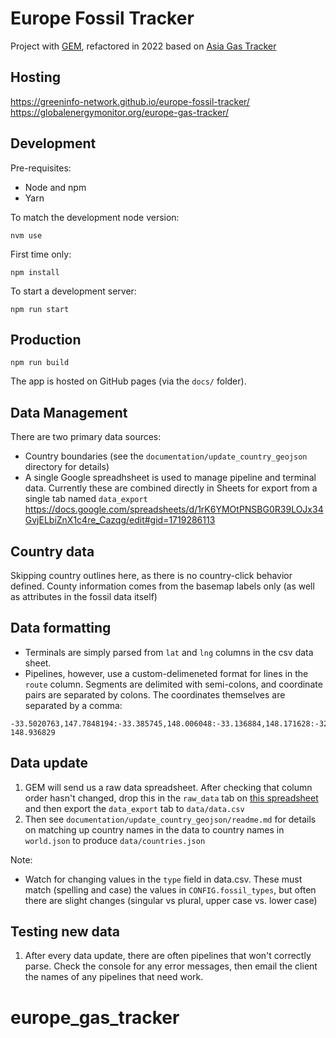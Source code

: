 # Europe Fossil Tracker

Project with [GEM](globalenergymonitor.org), refactored in 2022 based on [Asia Gas Tracker](https://greeninfo-network.github.io/asia-gas-tracker)


## Hosting
https://greeninfo-network.github.io/europe-fossil-tracker/
https://globalenergymonitor.org/europe-gas-tracker/


## Development

Pre-requisites: 
* Node and npm
* Yarn

To match the development node version:
```
nvm use
```

First time only:
```
npm install
```

To start a development server:
```
npm run start
```


## Production
```
npm run build
```

The app is hosted on GitHub pages (via the `docs/` folder).


## Data Management

There are two primary data sources:
* Country boundaries (see the `documentation/update_country_geojson` directory for details)
* A single Google spreadhsheet is used to manage pipeline and terminal data. Currently these are combined directly in Sheets for export from a single tab named `data_export`
https://docs.google.com/spreadsheets/d/1rK6YMOtPNSBG0R39LOJx34GvjELbiZnX1c4re_Cazqg/edit#gid=1719286113


## Country data

Skipping country outlines here, as there is no country-click behavior defined. County information comes from the basemap labels only (as well as attributes in the fossil data itself)

## Data formatting

* Terminals are simply parsed from `lat` and `lng` columns in the csv data sheet.
* Pipelines, however, use a custom-delimeneted format for lines in the `route` column. Segments are delimited with semi-colons, and coordinate pairs are separated by colons. The coordinates themselves are separated by a comma:   
```
-33.5020763,147.7848194:-33.385745,148.006048:-33.136884,148.171628:-32.2378573,148.2389384:-32.2241903,148.6155634:-32.548010, 148.936829
```

## Data update

1. GEM will send us a raw data spreadsheet. After checking that column order hasn't changed, drop this in the `raw_data` tab on [this spreadsheet](https://docs.google.com/spreadsheets/d/1rK6YMOtPNSBG0R39LOJx34GvjELbiZnX1c4re_Cazqg/edit#gid=1719286113) and then export the `data_export` tab to `data/data.csv`
2. Then see `documentation/update_country_geojson/readme.md` for details on matching up country names in the data to country names in `world.json` to produce `data/countries.json`


Note:
- Watch for changing values in the `type` field in data.csv. These must match (spelling and case) the values in `CONFIG.fossil_types`, but often there are slight changes (singular vs plural, upper case vs. lower case)

## Testing new data

1. After every data update, there are often pipelines that won't correctly parse. Check the console for any error messages, then email the client the names of any pipelines that need work.
# europe_gas_tracker
